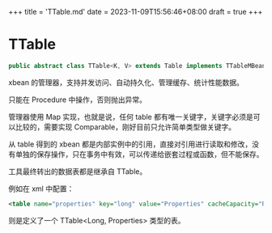 +++
title = 'TTable.md'
date = 2023-11-09T15:56:46+08:00
draft = true
+++

# TTable

```java
public abstract class TTable<K, V> extends Table implements TTableMBean {}
```

xbean 的管理器，支持并发访问、自动持久化、管理缓存、统计性能数据。

只能在 Procedure 中操作，否则抛出异常。

管理器使用 Map 实现，也就是说，任何 table 都有唯一关键字，关键字必须是可以比较的，需要实现 Comparable，刚好目前只允许简单类型做关键字。

从 table 得到的 xbean 都是内部实例中的引用，直接对引用进行读取和修改，没有单独的保存操作，只在事务中有效，可以传递给嵌套过程或函数，但不能保存。

工具最终转出的数据表都是继承自 TTable。

例如在 xml 中配置：

```xml
<table name="properties" key="long" value="Properties" cacheCapacity="ROLE_CACHE_CAPACITY" lock="rolelock"/>
```

则是定义了一个 TTable<Long, Properties> 类型的表。

